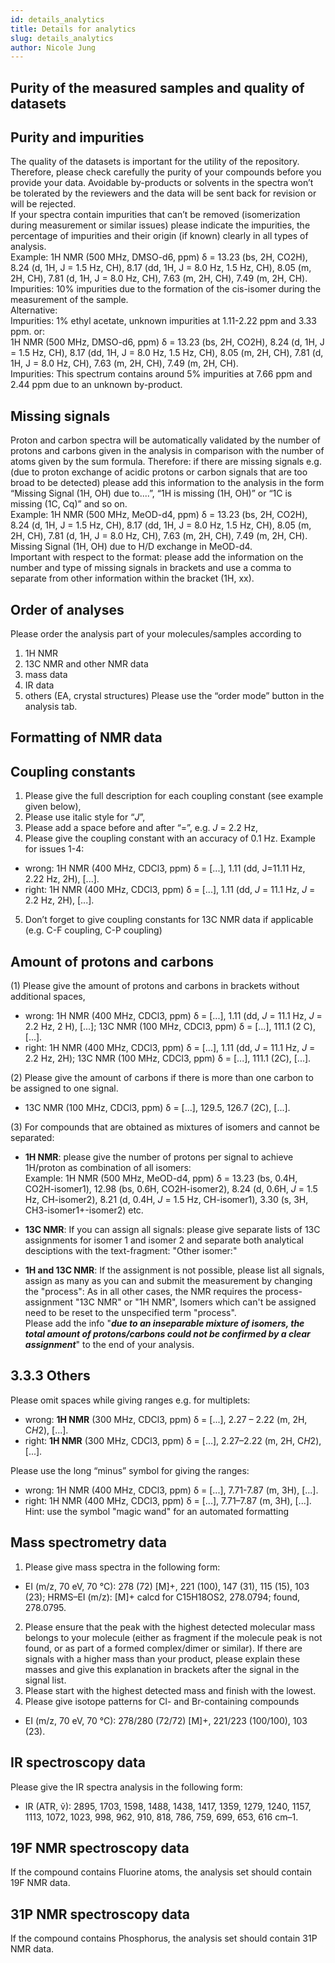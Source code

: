 ```yaml
---
id: details_analytics
title: Details for analytics
slug: details_analytics
author: Nicole Jung
---
```


## Purity of the measured samples and quality of datasets
## Purity and impurities

The quality of the datasets is important for the utility of the repository. Therefore, please check carefully the purity of your compounds before you provide your data. Avoidable by-products or solvents in the spectra won’t be tolerated by the reviewers and the data will be sent back for revision or will be rejected. <!--truncate-->  
If your spectra contain impurities that can’t be removed (isomerization during measurement or similar issues) please indicate the impurities, the percentage of impurities and their origin (if known) clearly in all types of analysis.  
Example: 1H NMR (500 MHz, DMSO-d6, ppm) δ = 13.23 (bs, 2H, CO2H), 8.24 (d, 1H, J = 1.5 Hz, CH), 8.17 (dd, 1H, J = 8.0 Hz, 1.5 Hz, CH), 8.05 (m, 2H, CH), 7.81 (d, 1H, J = 8.0 Hz, CH), 7.63 (m, 2H, CH), 7.49 (m, 2H, CH).   
Impurities: 10% impurities due to the formation of the cis-isomer during the measurement of the sample.   
Alternative:   
Impurities: 1% ethyl acetate, unknown impurities at 1.11-2.22 ppm and 3.33 ppm.
or:   
1H NMR (500 MHz, DMSO-d6, ppm) δ = 13.23 (bs, 2H, CO2H), 8.24 (d, 1H, J = 1.5 Hz, CH), 8.17 (dd, 1H, J = 8.0 Hz, 1.5 Hz, CH), 8.05 (m, 2H, CH), 7.81 (d, 1H, J = 8.0 Hz, CH), 7.63 (m, 2H, CH), 7.49 (m, 2H, CH).  
Impurities: This spectrum contains around 5% impurities at 7.66 ppm and 2.44 ppm due to an unknown by-product.

## Missing signals 

Proton and carbon spectra will be automatically validated by the number of protons and carbons given in the analysis in comparison with the number of atoms given by the sum formula. Therefore: if there are missing signals e.g. (due to proton exchange of acidic protons or carbon signals that are too broad to be detected) please add this information to the analysis in the form “Missing Signal (1H, OH) due to....”, “1H is missing (1H, OH)” or “1C is missing (1C, Cq)” and so on.  
Example: 1H NMR (500 MHz, MeOD-d4, ppm) δ = 13.23 (bs, 2H, CO2H), 8.24 (d, 1H, J = 1.5 Hz, CH), 8.17 (dd, 1H, J = 8.0 Hz, 1.5 Hz, CH), 8.05 (m, 2H, CH), 7.81 (d, 1H, J = 8.0 Hz, CH), 7.63 (m, 2H, CH), 7.49 (m, 2H, CH). Missing Signal (1H, OH) due to H/D exchange in MeOD-d4.  
Important with respect to the format: please add the information on the number and type of missing signals in brackets and use a comma to separate from other information within the bracket (1H, xx). 

## Order of analyses
Please order the analysis part of your molecules/samples according to 
1. 1H NMR
2. 13C NMR and other NMR data
3. mass data
4. IR data
5. others (EA, crystal structures)
Please use the “order mode” button in the analysis tab. 

## Formatting of NMR data

## Coupling constants
1. Please give the full description for each coupling constant (see example given below),
2. Please use italic style for “<i>J</i>”,
3. Please add a space before and after “=”, e.g. <i>J</i> = 2.2 Hz,
4. Please give the coupling constant with an accuracy of 0.1 Hz.
Example for issues 1-4: 
- wrong: 1H NMR (400 MHz, CDCl3, ppm) δ = [...], 1.11 (dd, J=11.11 Hz, 2.22 Hz, 2H), [...].  
- right: 1H NMR (400 MHz, CDCl3, ppm) δ = [...], 1.11 (dd, <i>J</i> = 11.1 Hz, <i>J</i> = 2.2 Hz, 2H), [...].
5. Don’t forget to give coupling constants for 13C NMR data if applicable (e.g. C-F coupling, C-P coupling)

## Amount of protons and carbons
(1) Please give the amount of protons and carbons in brackets without additional spaces,  
- wrong: 1H NMR (400 MHz, CDCl3, ppm) δ = [...], 1.11 (dd, <i>J</i> = 11.1 Hz, <i>J</i> = 2.2 Hz, 2 H), [...]; 13C NMR (100 MHz, CDCl3, ppm) δ = [...], 111.1 (2 C), [...].
- right: 1H NMR (400 MHz, CDCl3, ppm) δ = [...], 1.11 (dd, <i>J</i> = 11.1 Hz, <i>J</i> = 2.2 Hz, 2H); 13C NMR (100 MHz, CDCl3, ppm) δ = [...], 111.1 (2C), [...].


(2) Please give the amount of carbons if there is more than one carbon to be assigned to one signal. 
- 13C NMR (100 MHz, CDCl3, ppm) δ = [...], 129.5, 126.7 (2C), [...].

(3) For compounds that are obtained as mixtures of isomers and cannot be separated:      
- <b>1H NMR</b>: please give the number of protons per signal to achieve 1H/proton as combination of all isomers:<br /> 
Example: 1H NMR (500 MHz, MeOD-d4, ppm) δ = 13.23 (bs, 0.4H, CO2H-isomer1), 12.98 (bs, 0.6H, CO2H-isomer2), 8.24 (d, 0.6H, <i>J</i> = 1.5 Hz, CH-isomer2), 8.21 (d, 0.4H, <i>J</i> = 1.5 Hz, CH-isomer1), 3.30 (s, 3H, CH3-isomer1+-isomer2) etc. 

- <b>13C NMR</b>: If you can assign all signals: please give separate lists of 13C assignments for isomer 1 and isomer 2 and separate both analytical desciptions with the text-fragment: "Other isomer:" 

- <b>1H and 13C NMR</b>: If the assignment is not possible, please list all signals, assign as many as you can and submit the measurement by changing the "process": As in all other cases, the NMR requires the process-assignment "13C NMR" or "1H NMR", Isomers which can't be assigned need to be reset to the unspecified term "process".  
Please add the info "<b>_due to an inseparable mixture of isomers, the total amount of protons/carbons could not be confirmed by a clear assignment_</b>" to the end of your analysis.

## 3.3.3 Others

Please omit spaces while giving ranges e.g. for multiplets:  
- wrong: <b>1H NMR</b> (300 MHz, CDCl3, ppm) δ = [...], 2.27 – 2.22 (m, 2H, C<i>H</i>2), [...].
- right: <b>1H NMR</b> (300 MHz, CDCl3, ppm) δ = [...], 2.27–2.22 (m, 2H, C<i>H</i>2), [...].  

Please use the long “minus” symbol for giving the ranges:  
- wrong: 1H NMR (400 MHz, CDCl3, ppm) δ = [...], 7.71-7.87 (m, 3H), [...].  
- right: 1H NMR (400 MHz, CDCl3, ppm) δ = [...], 7.71–7.87 (m, 3H), [...].  
Hint: use the symbol "magic wand" for an automated formatting 

## Mass spectrometry data 

1. Please give mass spectra in the following form:
- EI (m/z, 70 eV, 70 °C): 278 (72) [M]+, 221 (100), 147 (31), 115 (15), 103 (23); HRMS–EI (m/z): [M]+ calcd for C15H18OS2, 278.0794; found, 278.0795.
2. Please ensure that the peak with the highest detected molecular mass belongs to your molecule (either as fragment if the molecule peak is not found, or as part of a formed complex/dimer or similar). If there are signals with a higher mass than your product, please explain these masses and give this explanation in brackets after the signal in the signal list. 
3. Please start with the highest detected mass and finish with the lowest. 
4. Please give isotope patterns for Cl- and Br-containing compounds
- EI (m/z, 70 eV, 70 °C): 278/280 (72/72) [M]+, 221/223 (100/100), 103 (23).

## IR spectroscopy data

Please give the IR spectra analysis in the following form:  
- IR (ATR, ṽ): 2895, 1703, 1598, 1488, 1438, 1417, 1359, 1279, 1240, 1157, 1113, 1072, 1023, 998, 962, 910, 818, 786, 759, 699, 653, 616 cm–1.

## 19F NMR spectroscopy data
If the compound contains Fluorine atoms, the analysis set should contain 19F NMR data.

## 31P NMR spectroscopy data
If the compound contains Phosphorus, the analysis set should contain 31P NMR data.
